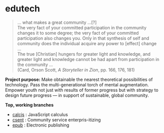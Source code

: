 # edutech

> ... what makes a great community ...\[?]  
> The very fact of your committed participation in the community changes it to some degree; the very fact of your committed participation also changes you. Only in that synthesis of self and community does the individual acquire any power to \[effect] change ...  
> The true \[Christian] hungers for greater light and knowledge, and greater light and knowledge cannot be had apart from participation in the community ...  
> (Card, Orson Scott, *A Storyteller in Zion*, pp. 166, 176, 181)

__Project purpose:__ Make obtainable the nearest theoretical possibilities of technology. Pass the multi-generational torch of mental augmentation. Empower youth not just with results of former progress but with strategy to design future progress — in support of sustainable, global community.

__Top, working branches__

- [calcjs](./calcjs) : JavaScript calculus
- [csent](./csent) : Community service enterpris-itizing
- [epub](./epub) : Electronic publishing
